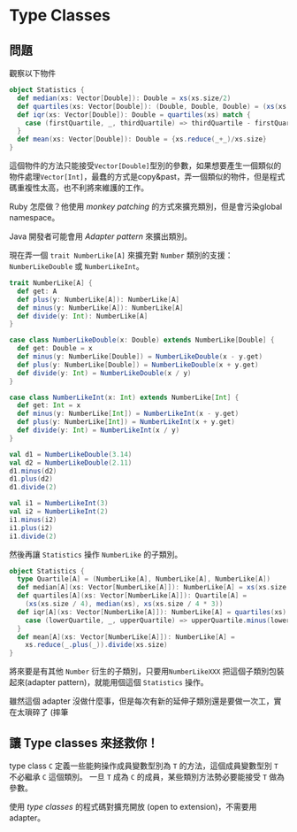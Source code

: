 # Type Classes

## 問題

觀察以下物件
```scala
object Statistics {
  def median(xs: Vector[Double]): Double = xs(xs.size/2)
  def quartiles(xs: Vector[Double]): (Double, Double, Double) = (xs(xs.size/4), median(xs), xs(xs.size/4*3))
  def iqr(xs: Vector[Double]): Double = quartiles(xs) match {
    case (firstQuartile, _, thirdQuartile) => thirdQuartile - firstQuartile
  }
  def mean(xs: Vector[Double]): Double = {xs.reduce(_+_)/xs.size}
}
```

這個物件的方法只能接受```Vector[Double]```型別的參數，如果想要產生一個類似的物件處理```Vector[Int]```，最蠢的方式是copy&past，弄一個類似的物件，但是程式碼重複性太高，也不利將來維護的工作。

Ruby 怎麼做？他使用 *monkey patching* 的方式來擴充類別，但是會污染global namespace。

Java 開發者可能會用 *Adapter pattern* 來擴出類別。

現在弄一個 ```trait NumberLike[A]``` 來擴充對 ```Number``` 類別的支援： ```NumberLikeDouble``` 或 ```NumberLikeInt```。
```scala
trait NumberLike[A] {
  def get: A
  def plus(y: NumberLike[A]): NumberLike[A]
  def minus(y: NumberLike[A]): NumberLike[A]
  def divide(y: Int): NumberLike[A]
}

case class NumberLikeDouble(x: Double) extends NumberLike[Double] {
  def get: Double = x
  def minus(y: NumberLike[Double]) = NumberLikeDouble(x - y.get)
  def plus(y: NumberLike[Double]) = NumberLikeDouble(x + y.get)
  def divide(y: Int) = NumberLikeDouble(x / y)
}

case class NumberLikeInt(x: Int) extends NumberLike[Int] {
  def get: Int = x
  def minus(y: NumberLike[Int]) = NumberLikeInt(x - y.get)
  def plus(y: NumberLike[Int]) = NumberLikeInt(x + y.get)
  def divide(y: Int) = NumberLikeInt(x / y)
}

val d1 = NumberLikeDouble(3.14)
val d2 = NumberLikeDouble(2.11)
d1.minus(d2)
d1.plus(d2)
d1.divide(2)

val i1 = NumberLikeInt(3)
val i2 = NumberLikeInt(2)
i1.minus(i2)
i1.plus(i2)
i1.divide(2)
```

然後再讓 ```Statistics``` 操作 ```NumberLike``` 的子類別。
```scala
object Statistics {
  type Quartile[A] = (NumberLike[A], NumberLike[A], NumberLike[A])
  def median[A](xs: Vector[NumberLike[A]]): NumberLike[A] = xs(xs.size / 2)
  def quartiles[A](xs: Vector[NumberLike[A]]): Quartile[A] =
    (xs(xs.size / 4), median(xs), xs(xs.size / 4 * 3))
  def iqr[A](xs: Vector[NumberLike[A]]): NumberLike[A] = quartiles(xs) match {
    case (lowerQuartile, _, upperQuartile) => upperQuartile.minus(lowerQuartile)
  }
  def mean[A](xs: Vector[NumberLike[A]]): NumberLike[A] =
    xs.reduce(_.plus(_)).divide(xs.size)
}
```

將來要是有其他 ```Number``` 衍生的子類別，只要用```NumberLikeXXX``` 把這個子類別包裝起來(adapter pattern)，就能用個這個 ```Statistics``` 操作。

雖然這個 adapter 沒做什麼事，但是每次有新的延伸子類別還是要做一次工，實在太瑣碎了 (摔筆

## 讓 Type classes 來拯救你！

type class ```C``` 定義一些能夠操作成員變數型別為 ```T``` 的方法，這個成員變數型別 ```T``` 不必繼承 ```C``` 這個類別。
一旦 ```T``` 成為 ```C``` 的成員，某些類別方法勢必要能接受 ```T``` 做為參數。

使用 *type classes* 的程式碼對擴充開放 (open to extension)，不需要用 adapter。
